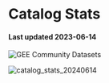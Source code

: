 # Catalog Stats

#### Last updated 2023-06-14

![GEE Community Datasets](https://img.shields.io/endpoint?url=https://gist.githubusercontent.com/samapriya/34bc0c1280d475d3a69e3b60a706226e/raw/community.json)

![catalog_stats_20240614](https://github.com/samapriya/Earth-Engine-Datasets-List/assets/6677629/78a8af7c-3e38-487d-88b3-e544bc5fabba)
